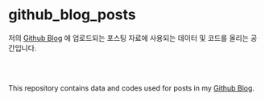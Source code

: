 # github_blog_posts

저의 [Github Blog] 에 업로드되는 포스팅 자료에 사용되는 데이터 및 코드를 올리는 공간입니다.

<br>
<br>

This repository contains data and codes used for posts in my [Github Blog].

[Github Blog]: https://hyewonleess.github.io/
